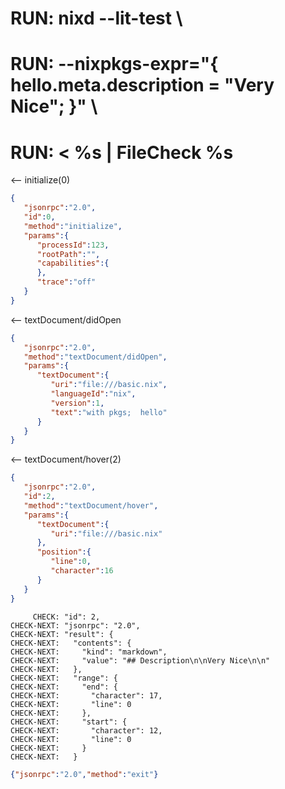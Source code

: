 # RUN: nixd --lit-test \
# RUN: --nixpkgs-expr="{ hello.meta.description = \"Very Nice\";  }" \
# RUN: < %s | FileCheck %s


<-- initialize(0)

```json
{
   "jsonrpc":"2.0",
   "id":0,
   "method":"initialize",
   "params":{
      "processId":123,
      "rootPath":"",
      "capabilities":{
      },
      "trace":"off"
   }
}
```


<-- textDocument/didOpen

```json
{
   "jsonrpc":"2.0",
   "method":"textDocument/didOpen",
   "params":{
      "textDocument":{
         "uri":"file:///basic.nix",
         "languageId":"nix",
         "version":1,
         "text":"with pkgs;  hello"
      }
   }
}
```

<-- textDocument/hover(2)


```json
{
   "jsonrpc":"2.0",
   "id":2,
   "method":"textDocument/hover",
   "params":{
      "textDocument":{
         "uri":"file:///basic.nix"
      },
      "position":{
         "line":0,
         "character":16
      }
   }
}
```

```
     CHECK: "id": 2,
CHECK-NEXT: "jsonrpc": "2.0",
CHECK-NEXT: "result": {
CHECK-NEXT:   "contents": {
CHECK-NEXT:     "kind": "markdown",
CHECK-NEXT:     "value": "## Description\n\nVery Nice\n\n"
CHECK-NEXT:   },
CHECK-NEXT:   "range": {
CHECK-NEXT:     "end": {
CHECK-NEXT:       "character": 17,
CHECK-NEXT:       "line": 0
CHECK-NEXT:     },
CHECK-NEXT:     "start": {
CHECK-NEXT:       "character": 12,
CHECK-NEXT:       "line": 0
CHECK-NEXT:     }
CHECK-NEXT:   }
```

```json
{"jsonrpc":"2.0","method":"exit"}
```

